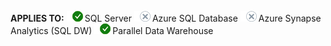 <Token>**APPLIES TO:** ![yes](media/yes.png)SQL Server ![no](media/no.png)Azure SQL Database ![no](media/no.png)Azure Synapse Analytics (SQL DW) ![yes](media/yes.png)Parallel Data Warehouse </Token>
